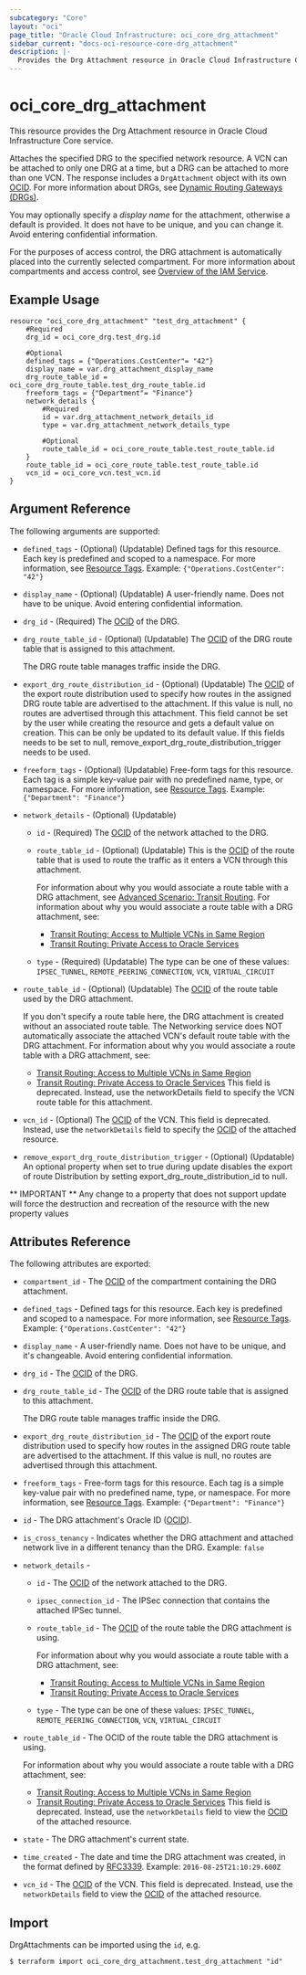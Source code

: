 ```yaml
---
subcategory: "Core"
layout: "oci"
page_title: "Oracle Cloud Infrastructure: oci_core_drg_attachment"
sidebar_current: "docs-oci-resource-core-drg_attachment"
description: |-
  Provides the Drg Attachment resource in Oracle Cloud Infrastructure Core service
---
```


# oci_core_drg_attachment
This resource provides the Drg Attachment resource in Oracle Cloud Infrastructure Core service.

Attaches the specified DRG to the specified network resource. A VCN can be attached to only one DRG
at a time, but a DRG can be attached to more than one VCN. The response includes a `DrgAttachment`
object with its own [OCID](https://docs.cloud.oracle.com/iaas/Content/General/Concepts/identifiers.htm). For more information about DRGs, see
[Dynamic Routing Gateways (DRGs)](https://docs.cloud.oracle.com/iaas/Content/Network/Tasks/managingDRGs.htm).

You may optionally specify a *display name* for the attachment, otherwise a default is provided.
It does not have to be unique, and you can change it. Avoid entering confidential information.

For the purposes of access control, the DRG attachment is automatically placed into the currently selected compartment.
For more information about compartments and access control, see
[Overview of the IAM Service](https://docs.cloud.oracle.com/iaas/Content/Identity/Concepts/overview.htm).


## Example Usage

```hcl
resource "oci_core_drg_attachment" "test_drg_attachment" {
	#Required
	drg_id = oci_core_drg.test_drg.id

	#Optional
	defined_tags = {"Operations.CostCenter"= "42"}
	display_name = var.drg_attachment_display_name
	drg_route_table_id = oci_core_drg_route_table.test_drg_route_table.id
	freeform_tags = {"Department"= "Finance"}
	network_details {
		#Required
		id = var.drg_attachment_network_details_id
		type = var.drg_attachment_network_details_type

		#Optional
		route_table_id = oci_core_route_table.test_route_table.id
	}
	route_table_id = oci_core_route_table.test_route_table.id
	vcn_id = oci_core_vcn.test_vcn.id
}
```

## Argument Reference

The following arguments are supported:

* `defined_tags` - (Optional) (Updatable) Defined tags for this resource. Each key is predefined and scoped to a namespace. For more information, see [Resource Tags](https://docs.cloud.oracle.com/iaas/Content/General/Concepts/resourcetags.htm).  Example: `{"Operations.CostCenter": "42"}` 
* `display_name` - (Optional) (Updatable) A user-friendly name. Does not have to be unique. Avoid entering confidential information. 
* `drg_id` - (Required) The [OCID](https://docs.cloud.oracle.com/iaas/Content/General/Concepts/identifiers.htm) of the DRG.
* `drg_route_table_id` - (Optional) (Updatable) The [OCID](https://docs.cloud.oracle.com/iaas/Content/General/Concepts/identifiers.htm) of the DRG route table that is assigned to this attachment.

	The DRG route table manages traffic inside the DRG.
* `export_drg_route_distribution_id` - (Optional) (Updatable) The [OCID](https://docs.cloud.oracle.com/iaas/Content/General/Concepts/identifiers.htm) of the export route distribution used to specify how routes in the assigned DRG route table are advertised to the attachment. If this value is null, no routes are advertised through this attachment.
    This field cannot be set by the user while creating the resource and gets a default value on creation. This can be only be updated to its default value. If this fields needs to be set to null, remove_export_drg_route_distribution_trigger needs to be used.
* `freeform_tags` - (Optional) (Updatable) Free-form tags for this resource. Each tag is a simple key-value pair with no predefined name, type, or namespace. For more information, see [Resource Tags](https://docs.cloud.oracle.com/iaas/Content/General/Concepts/resourcetags.htm).  Example: `{"Department": "Finance"}` 
* `network_details` - (Optional) (Updatable) 
	* `id` - (Required) The [OCID](https://docs.cloud.oracle.com/iaas/Content/General/Concepts/identifiers.htm) of the network attached to the DRG. 
	* `route_table_id` - (Optional) (Updatable) This is the [OCID](https://docs.cloud.oracle.com/iaas/Content/General/Concepts/identifiers.htm) of the route table that is used to route the traffic as it enters a VCN through this attachment.

		For information about why you would associate a route table with a DRG attachment, see [Advanced Scenario: Transit Routing](https://docs.cloud.oracle.com/iaas/Content/Network/Tasks/transitrouting.htm). For information about why you would associate a route table with a DRG attachment, see:
		* [Transit Routing: Access to Multiple VCNs in Same Region](https://docs.cloud.oracle.com/iaas/Content/Network/Tasks/transitrouting.htm)
		* [Transit Routing: Private Access to Oracle Services](https://docs.cloud.oracle.com/iaas/Content/Network/Tasks/transitroutingoracleservices.htm) 
	* `type` - (Required) (Updatable) The type can be one of these values: `IPSEC_TUNNEL`, `REMOTE_PEERING_CONNECTION`, `VCN`, `VIRTUAL_CIRCUIT`
* `route_table_id` - (Optional) (Updatable) The [OCID](https://docs.cloud.oracle.com/iaas/Content/General/Concepts/identifiers.htm) of the route table used by the DRG attachment.

	If you don't specify a route table here, the DRG attachment is created without an associated route table. The Networking service does NOT automatically associate the attached VCN's default route table with the DRG attachment. For information about why you would associate a route table with a DRG attachment, see:
	* [Transit Routing: Access to Multiple VCNs in Same Region](https://docs.cloud.oracle.com/iaas/Content/Network/Tasks/transitrouting.htm)
	* [Transit Routing: Private Access to Oracle Services](https://docs.cloud.oracle.com/iaas/Content/Network/Tasks/transitroutingoracleservices.htm) This field is deprecated. Instead, use the networkDetails field to specify the VCN route table for this attachment. 
* `vcn_id` - (Optional) The [OCID](https://docs.cloud.oracle.com/iaas/Content/General/Concepts/identifiers.htm) of the VCN. This field is deprecated. Instead, use the `networkDetails` field to specify the [OCID](https://docs.cloud.oracle.com/iaas/Content/General/Concepts/identifiers.htm) of the attached resource. 
* `remove_export_drg_route_distribution_trigger` - (Optional) (Updatable) An optional property when set to true during update disables the export of route Distribution by setting export_drg_route_distribution_id to null.

** IMPORTANT **
Any change to a property that does not support update will force the destruction and recreation of the resource with the new property values

## Attributes Reference

The following attributes are exported:

* `compartment_id` - The [OCID](https://docs.cloud.oracle.com/iaas/Content/General/Concepts/identifiers.htm) of the compartment containing the DRG attachment.
* `defined_tags` - Defined tags for this resource. Each key is predefined and scoped to a namespace. For more information, see [Resource Tags](https://docs.cloud.oracle.com/iaas/Content/General/Concepts/resourcetags.htm).  Example: `{"Operations.CostCenter": "42"}` 
* `display_name` - A user-friendly name. Does not have to be unique, and it's changeable. Avoid entering confidential information. 
* `drg_id` - The [OCID](https://docs.cloud.oracle.com/iaas/Content/General/Concepts/identifiers.htm) of the DRG.
* `drg_route_table_id` - The [OCID](https://docs.cloud.oracle.com/iaas/Content/General/Concepts/identifiers.htm) of the DRG route table that is assigned to this attachment.

	The DRG route table manages traffic inside the DRG. 
* `export_drg_route_distribution_id` - The [OCID](https://docs.cloud.oracle.com/iaas/Content/General/Concepts/identifiers.htm) of the export route distribution used to specify how routes in the assigned DRG route table are advertised to the attachment. If this value is null, no routes are advertised through this attachment. 
* `freeform_tags` - Free-form tags for this resource. Each tag is a simple key-value pair with no predefined name, type, or namespace. For more information, see [Resource Tags](https://docs.cloud.oracle.com/iaas/Content/General/Concepts/resourcetags.htm).  Example: `{"Department": "Finance"}` 
* `id` - The DRG attachment's Oracle ID ([OCID](https://docs.cloud.oracle.com/iaas/Content/General/Concepts/identifiers.htm)).
* `is_cross_tenancy` - Indicates whether the DRG attachment and attached network live in a different tenancy than the DRG.  Example: `false` 
* `network_details` - 
	* `id` - The [OCID](https://docs.cloud.oracle.com/iaas/Content/General/Concepts/identifiers.htm) of the network attached to the DRG. 
	* `ipsec_connection_id` - The IPSec connection that contains the attached IPSec tunnel.
	* `route_table_id` - The [OCID](https://docs.cloud.oracle.com/iaas/Content/General/Concepts/identifiers.htm) of the route table the DRG attachment is using.

		For information about why you would associate a route table with a DRG attachment, see:
		* [Transit Routing: Access to Multiple VCNs in Same Region](https://docs.cloud.oracle.com/iaas/Content/Network/Tasks/transitrouting.htm)
		* [Transit Routing: Private Access to Oracle Services](https://docs.cloud.oracle.com/iaas/Content/Network/Tasks/transitroutingoracleservices.htm) 
	* `type` - The type can be one of these values: `IPSEC_TUNNEL`, `REMOTE_PEERING_CONNECTION`, `VCN`, `VIRTUAL_CIRCUIT`
* `route_table_id` - The OCID of the route table the DRG attachment is using.

	For information about why you would associate a route table with a DRG attachment, see:
	* [Transit Routing: Access to Multiple VCNs in Same Region](https://docs.cloud.oracle.com/iaas/Content/Network/Tasks/transitrouting.htm)
	* [Transit Routing: Private Access to Oracle Services](https://docs.cloud.oracle.com/iaas/Content/Network/Tasks/transitroutingoracleservices.htm) This field is deprecated. Instead, use the `networkDetails` field to view the [OCID](https://docs.cloud.oracle.com/iaas/Content/General/Concepts/identifiers.htm) of the attached resource. 
* `state` - The DRG attachment's current state.
* `time_created` - The date and time the DRG attachment was created, in the format defined by [RFC3339](https://tools.ietf.org/html/rfc3339).  Example: `2016-08-25T21:10:29.600Z` 
* `vcn_id` - The [OCID](https://docs.cloud.oracle.com/iaas/Content/General/Concepts/identifiers.htm) of the VCN. This field is deprecated. Instead, use the `networkDetails` field to view the [OCID](https://docs.cloud.oracle.com/iaas/Content/General/Concepts/identifiers.htm) of the attached resource.

## Import

DrgAttachments can be imported using the `id`, e.g.

```
$ terraform import oci_core_drg_attachment.test_drg_attachment "id"
```

